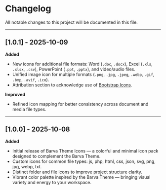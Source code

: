 # Changelog

All notable changes to this project will be documented in this file.

---

## [1.0.1] - 2025-10-09
**Added**
- New icons for additional file formats: Word (`.doc`, `.docx`), Excel (`.xls`, `.xlsx`, `.csv`), PowerPoint (`.ppt`, `.pptx`), and video/audio files.
- Unified image icon for multiple formats (`.png`, `.jpg`, `.jpeg`, `.webp`, `.gif`, `.bmp`, `.avif`, `.ico`).
- Attribution section to acknowledge use of [Bootstrap Icons](https://icons.getbootstrap.com/).

**Improved**
- Refined icon mapping for better consistency across document and media file types.

---

## [1.0.0] - 2025-10-08
**Added**
- Initial release of Barva Theme Icons — a colorful and minimal icon pack designed to complement the Barva Theme.
- Custom icons for common file types: js, php, html, css, json, svg, png, jpg, webp, txt.
- Distinct folder and file icons to improve project structure clarity.
- Vibrant color palette inspired by the Barva Theme — bringing visual variety and energy to your workspace.

